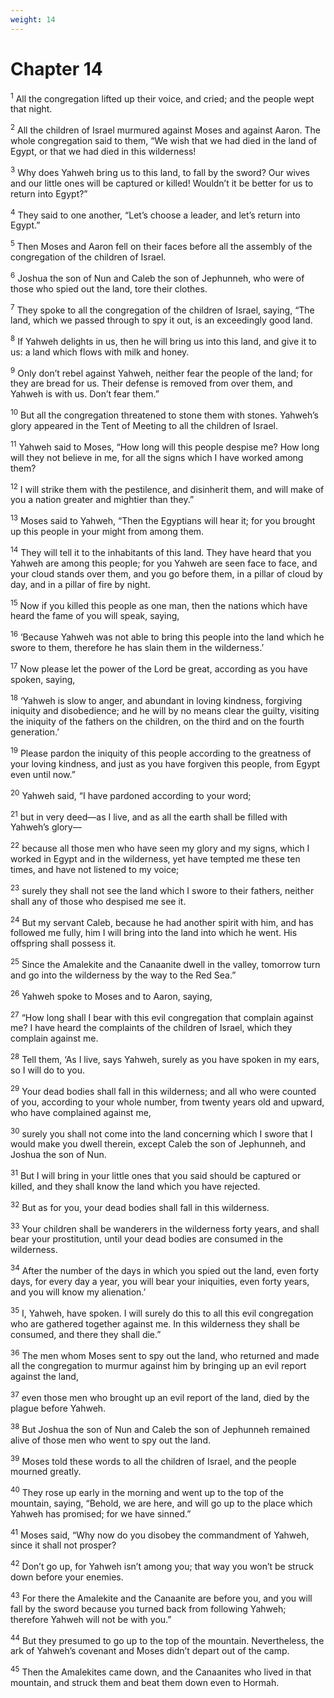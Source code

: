 ```yaml
---
weight: 14
---
```


# Chapter 14

<sup>1</sup> All the congregation lifted up their voice, and cried; and the people wept that night. 

<sup>2</sup> All the children of Israel murmured against Moses and against Aaron. The whole congregation said to them, “We wish that we had died in the land of Egypt, or that we had died in this wilderness! 

<sup>3</sup> Why does Yahweh bring us to this land, to fall by the sword? Our wives and our little ones will be captured or killed! Wouldn’t it be better for us to return into Egypt?” 

<sup>4</sup> They said to one another, “Let’s choose a leader, and let’s return into Egypt.” 

<sup>5</sup> Then Moses and Aaron fell on their faces before all the assembly of the congregation of the children of Israel. 

<sup>6</sup> Joshua the son of Nun and Caleb the son of Jephunneh, who were of those who spied out the land, tore their clothes. 

<sup>7</sup> They spoke to all the congregation of the children of Israel, saying, “The land, which we passed through to spy it out, is an exceedingly good land. 

<sup>8</sup> If Yahweh delights in us, then he will bring us into this land, and give it to us: a land which flows with milk and honey. 

<sup>9</sup> Only don’t rebel against Yahweh, neither fear the people of the land; for they are bread for us. Their defense is removed from over them, and Yahweh is with us. Don’t fear them.” 

<sup>10</sup> But all the congregation threatened to stone them with stones. Yahweh’s glory appeared in the Tent of Meeting to all the children of Israel. 

<sup>11</sup> Yahweh said to Moses, “How long will this people despise me? How long will they not believe in me, for all the signs which I have worked among them? 

<sup>12</sup> I will strike them with the pestilence, and disinherit them, and will make of you a nation greater and mightier than they.” 

<sup>13</sup> Moses said to Yahweh, “Then the Egyptians will hear it; for you brought up this people in your might from among them. 

<sup>14</sup> They will tell it to the inhabitants of this land. They have heard that you Yahweh are among this people; for you Yahweh are seen face to face, and your cloud stands over them, and you go before them, in a pillar of cloud by day, and in a pillar of fire by night. 

<sup>15</sup> Now if you killed this people as one man, then the nations which have heard the fame of you will speak, saying, 

<sup>16</sup> ‘Because Yahweh was not able to bring this people into the land which he swore to them, therefore he has slain them in the wilderness.’ 

<sup>17</sup> Now please let the power of the Lord be great, according as you have spoken, saying, 

<sup>18</sup> ‘Yahweh is slow to anger, and abundant in loving kindness, forgiving iniquity and disobedience; and he will by no means clear the guilty, visiting the iniquity of the fathers on the children, on the third and on the fourth generation.’ 

<sup>19</sup> Please pardon the iniquity of this people according to the greatness of your loving kindness, and just as you have forgiven this people, from Egypt even until now.” 

<sup>20</sup> Yahweh said, “I have pardoned according to your word; 

<sup>21</sup> but in very deed—as I live, and as all the earth shall be filled with Yahweh’s glory— 

<sup>22</sup> because all those men who have seen my glory and my signs, which I worked in Egypt and in the wilderness, yet have tempted me these ten times, and have not listened to my voice; 

<sup>23</sup> surely they shall not see the land which I swore to their fathers, neither shall any of those who despised me see it. 

<sup>24</sup> But my servant Caleb, because he had another spirit with him, and has followed me fully, him I will bring into the land into which he went. His offspring shall possess it. 

<sup>25</sup> Since the Amalekite and the Canaanite dwell in the valley, tomorrow turn and go into the wilderness by the way to the Red Sea.” 

<sup>26</sup> Yahweh spoke to Moses and to Aaron, saying, 

<sup>27</sup> “How long shall I bear with this evil congregation that complain against me? I have heard the complaints of the children of Israel, which they complain against me. 

<sup>28</sup> Tell them, ‘As I live, says Yahweh, surely as you have spoken in my ears, so I will do to you. 

<sup>29</sup> Your dead bodies shall fall in this wilderness; and all who were counted of you, according to your whole number, from twenty years old and upward, who have complained against me, 

<sup>30</sup> surely you shall not come into the land concerning which I swore that I would make you dwell therein, except Caleb the son of Jephunneh, and Joshua the son of Nun. 

<sup>31</sup> But I will bring in your little ones that you said should be captured or killed, and they shall know the land which you have rejected. 

<sup>32</sup> But as for you, your dead bodies shall fall in this wilderness. 

<sup>33</sup> Your children shall be wanderers in the wilderness forty years, and shall bear your prostitution, until your dead bodies are consumed in the wilderness. 

<sup>34</sup> After the number of the days in which you spied out the land, even forty days, for every day a year, you will bear your iniquities, even forty years, and you will know my alienation.’ 

<sup>35</sup> I, Yahweh, have spoken. I will surely do this to all this evil congregation who are gathered together against me. In this wilderness they shall be consumed, and there they shall die.” 

<sup>36</sup> The men whom Moses sent to spy out the land, who returned and made all the congregation to murmur against him by bringing up an evil report against the land, 

<sup>37</sup> even those men who brought up an evil report of the land, died by the plague before Yahweh. 

<sup>38</sup> But Joshua the son of Nun and Caleb the son of Jephunneh remained alive of those men who went to spy out the land. 

<sup>39</sup> Moses told these words to all the children of Israel, and the people mourned greatly. 

<sup>40</sup> They rose up early in the morning and went up to the top of the mountain, saying, “Behold, we are here, and will go up to the place which Yahweh has promised; for we have sinned.” 

<sup>41</sup> Moses said, “Why now do you disobey the commandment of Yahweh, since it shall not prosper? 

<sup>42</sup> Don’t go up, for Yahweh isn’t among you; that way you won’t be struck down before your enemies. 

<sup>43</sup> For there the Amalekite and the Canaanite are before you, and you will fall by the sword because you turned back from following Yahweh; therefore Yahweh will not be with you.” 

<sup>44</sup> But they presumed to go up to the top of the mountain. Nevertheless, the ark of Yahweh’s covenant and Moses didn’t depart out of the camp. 

<sup>45</sup> Then the Amalekites came down, and the Canaanites who lived in that mountain, and struck them and beat them down even to Hormah. 


